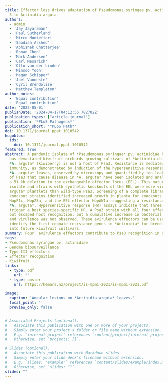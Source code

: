```yaml
---
title: Effector loss drives adaptation of Pseudomonas syringae pv. actinidiae biovar
  3 to Actinidia arguta
authors:
  - admin
  - 'Jay Jayaraman'
  - 'Paul Sutherland'
  - 'Mirco Montefiori'
  - 'Saadiah Arshed'
  - 'Abhishek Chatterjee'
  - 'Ronan Chen'
  - 'Mark Andersen'
  - 'Carl Mesarich'
  - 'Otto van der Linden'
  - 'Minsoo Yoon'
  - 'Magan Schipper'
  - 'Joel Vanneste'
  - 'Cyril Brendolise'
  - 'Matthew Templeton'
author_notes:
  - 'Equal contribution'
  - 'Equal contribution'
date: '2022-05-01'
publishDate: '2024-04-17T04:12:55.782702Z'
publication_types: ["article-journal"]
publication: '*PLoS Pathogens*'
publication_short: '*PLoS Path*'
doi: 10.1371/journal.ppat.1010542
hugoblox:
  ids:
    doi: 10.1371/journal.ppat.1010542
featured: true
abstract: A pandemic isolate of *Pseudomonas syringae* pv. actinidiae biovar 3 (Psa3)
  has devastated kiwifruit orchards growing cultivars of *Actinidia chinensis*. In contrast,
  *A. arguta* (kiwiberry) is not a host of Psa3. Resistance is mediated via effector-triggered
  immunity, as demonstrated by induction of the hypersensitive response in infected
  *A. arguta* leaves, observed by microscopy and quantified by ion-leakage assays. Isolates
  of Psa3 that cause disease in *A. arguta* have been isolated and analyzed, revealing
  a 51 kb deletion in the exchangeable effector locus (EEL). This natural EEL-mutant
  isolate and strains with synthetic knockouts of the EEL were more virulent in *A.
  arguta* plantlets than wild-type Psa3. Screening of a complete library of Psa3 effector
  knockout strains identified increased growth in planta for knockouts of four effectors–AvrRpm1a,
  HopF1c, HopZ5a, and the EEL effector HopAW1a –suggesting a resistance response in
  *A. arguta*. Hypersensitive response (HR) assays indicate that three of these effectors
  trigger a host species-specific HR. A Psa3 strain with all four effectors knocked
  out escaped host recognition, but a cumulative increase in bacterial pathogenicity
  and virulence was not observed. These avirulence effectors can be used in turn to
  identify the first cognate resistance genes in *Actinidia* for breeding durable resistance
  into future kiwifruit cultivars.
summary: Four  avirulence effectors contribute to Psa3 recognition in resistant kiwiberry, identified through genome biosurveillance and effector knockout screening.
tags:
- Pseudomonas syringae pv. actinidiae
- Genome biosurveillance
- Type III effectors
- Effector recognition
- Kiwifruit
links:
  - type: pdf
    url: ""
  - type: poster
    url: https://hemara.nz/project/is-mpmi-2021/is-mpmi-2021.pdf

image:
  caption: 'Angular lesions on *Actinidia arguta* leaves.'
  focal_point: ''
  preview_only: false


# Associated Projects (optional).
#   Associate this publication with one or more of your projects.
#   Simply enter your project's folder or file name without extension.
#   E.g. `internal-project` references `content/project/internal-project/index.md`.
#   Otherwise, set `projects: []`.

# Slides (optional).
#   Associate this publication with Markdown slides.
#   Simply enter your slide deck's filename without extension.
#   E.g. `slides: "example"` references `content/slides/example/index.md`.
#   Otherwise, set `slides: ""`.
slides: ""
---
```

